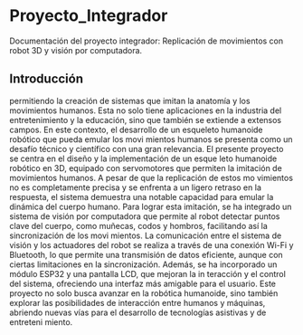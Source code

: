 # Proyecto_Integrador
Documentación del proyecto integrador:  Replicación de movimientos con robot 3D y visión por computadora.
## Introducción
permitiendo la creación de sistemas que imitan la anatomía y los movimientos
 humanos. Esta no solo tiene aplicaciones en la industria del entretenimiento y
 la educación, sino que también se extiende a extensos campos. En este contexto,
 el desarrollo de un esqueleto humanoide robótico que pueda emular los movi
mientos humanos se presenta como un desafío técnico y científico con una gran
 relevancia.
 El presente proyecto se centra en el diseño y la implementación de un esque
leto humanoide robótico en 3D, equipado con servomotores que permiten la
 imitación de movimientos humanos. A pesar de que la replicación de estos mo
vimientos no es completamente precisa y se enfrenta a un ligero retraso en la
 respuesta, el sistema demuestra una notable capacidad para emular la dinámica
 del cuerpo humano. Para lograr esta imitación, se ha integrado un sistema de
 visión por computadora que permite al robot detectar puntos clave del cuerpo,
 como muñecas, codos y hombros, facilitando así la sincronización de los movi
mientos.
 La comunicación entre el sistema de visión y los actuadores del robot se realiza
 a través de una conexión Wi-Fi y Bluetooth, lo que permite una transmisión de
 datos eficiente, aunque con ciertas limitaciones en la sincronización. Además,
 se ha incorporado un módulo ESP32 y una pantalla LCD, que mejoran la in
teracción y el control del sistema, ofreciendo una interfaz más amigable para
 el usuario. Este proyecto no solo busca avanzar en la robótica humanoide, sino
 también explorar las posibilidades de interacción entre humanos y máquinas,
 abriendo nuevas vías para el desarrollo de tecnologías asistivas y de entreteni
miento.
